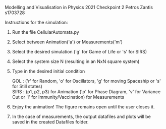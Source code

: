 Modelling and Visualisation in Physics 2021
Checkpoint 2
Petros Zantis s1703728

Instructions for the simulation:

1. Run the file CellularAutomata.py
2. Select between Animation('a') or Measurements('m')
3. Select the desired simulation ('g' for Game of Life or 's' for SIRS)
4. Select the system size N (resulting in an NxN square system)
5. Type in the desired initial condition

	GOL : ('r' for Random, 'o' for Oscillators, 'g' for moving Spaceship or 's' for Still states)	
	SIRS : (p1, p2, p3) for Animation
	       ('p' for Phase Diagram, 'v' for Variance Cut or 'i' for Immunity/Vaccination) for Measurements

6. Enjoy the animation! The figure remains open until the user closes it.
7. In the case of measurements, the output datafiles and plots will be saved in the created Datafiles folder.
